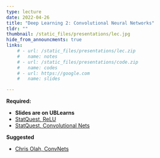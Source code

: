 ```yaml
---
type: lecture
date: 2022-04-26
title: "Deep Learning 2: Convolutional Neural Networks"
tldr: ""
thumbnail: /static_files/presentations/lec.jpg
hide_from_announcments: true
links: 
    # - url: /static_files/presentations/lec.zip
    #   name: notes
    # - url: /static_files/presentations/code.zip
    #   name: codes
    # - url: https://google.com
    #   name: slides

---
```

<!-- **Suggested Readings:** -->
<!-- - [Readings 1](http://example.com) -->

**Required:**
- **Slides are on UBLearns**
- [StatQuest, ReLU](https://www.youtube.com/watch?v=68BZ5f7P94E&list=PLblh5JKOoLUIxGDQs4LFFD--41Vzf-ME1&index=7&ab_channel=StatQuestwithJoshStarmer)
- [StatQuest, Convolutional Nets](https://www.youtube.com/watch?v=HGwBXDKFk9I&list=PLblh5JKOoLUIxGDQs4LFFD--41Vzf-ME1&index=13&ab_channel=StatQuestwithJoshStarmer)

**Suggested**
- [Chris Olah, ConvNets](http://colah.github.io/posts/2014-07-Conv-Nets-Modular/)